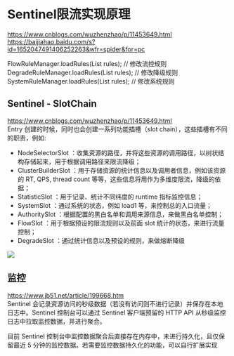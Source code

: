 # Sentinel限流实现原理
https://www.cnblogs.com/wuzhenzhao/p/11453649.html
https://baijiahao.baidu.com/s?id=1652047491406252263&wfr=spider&for=pc

FlowRuleManager.loadRules(List<FlowRule> rules); // 修改流控规则  
DegradeRuleManager.loadRules(List<DegradeRule> rules); // 修改降级规则  
SystemRuleManager.loadRules(List<SystemRule> rules); // 修改系统规则  

## Sentinel - SlotChain
https://www.cnblogs.com/wuzhenzhao/p/11453649.html  
Entry 创建的时候，同时也会创建一系列功能插槽（slot chain），这些插槽有不同的职责，例如:

* NodeSelectorSlot ：收集资源的路径，并将这些资源的调用路径，以树状结构存储起来，用于根据调用路径来限流降级；
* ClusterBuilderSlot ：用于存储资源的统计信息以及调用者信息，例如该资源的 RT, QPS, thread count 等等，这些信息将用作为多维度限流，降级的依据；
* StatisticSlot ：用于记录、统计不同纬度的 runtime 指标监控信息；
* SystemSlot ：通过系统的状态，例如 load1 等，来控制总的入口流量；
* AuthoritySlot ：根据配置的黑白名单和调用来源信息，来做黑白名单控制；
* FlowSlot ：用于根据预设的限流规则以及前面 slot 统计的状态，来进行流量控制；
* DegradeSlot ：通过统计信息以及预设的规则，来做熔断降级

![](https://img2018.cnblogs.com/blog/1383365/201909/1383365-20190903163200661-600499825.png)

## 监控
https://www.jb51.net/article/199668.htm  
Sentinel 会记录资源访问的秒级数据（若没有访问则不进行记录）并保存在本地日志中。Sentinel 控制台可以通过 Sentinel 客户端预留的 HTTP API 从秒级监控日志中拉取监控数据，并进行聚合。

目前 Sentinel 控制台中监控数据聚合后直接存在内存中，未进行持久化，且仅保留最近 5 分钟的监控数据。若需要监控数据持久化的功能，可以自行扩展实现


